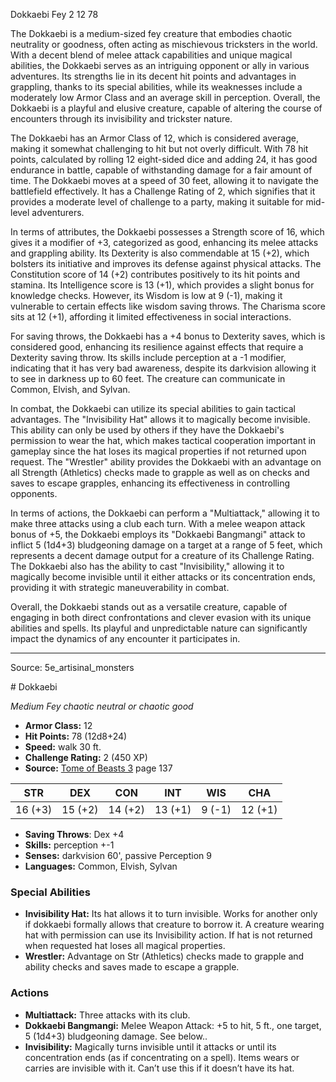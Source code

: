 <MonsterName/>Dokkaebi</MonsterName>
<CreatureType/>Fey</CreatureType>
<CR/>2</CR>
<AC/>12</AC>
<HP/>78</HP>
<summary>The Dokkaebi is a medium-sized fey creature that embodies chaotic neutrality or goodness, often acting as mischievous tricksters in the world. With a decent blend of melee attack capabilities and unique magical abilities, the Dokkaebi serves as an intriguing opponent or ally in various adventures. Its strengths lie in its decent hit points and advantages in grappling, thanks to its special abilities, while its weaknesses include a moderately low Armor Class and an average skill in perception. Overall, the Dokkaebi is a playful and elusive creature, capable of altering the course of encounters through its invisibility and trickster nature.</summary>

<detail>

The Dokkaebi has an Armor Class of 12, which is considered average, making it somewhat challenging to hit but not overly difficult. With 78 hit points, calculated by rolling 12 eight-sided dice and adding 24, it has good endurance in battle, capable of withstanding damage for a fair amount of time. The Dokkaebi moves at a speed of 30 feet, allowing it to navigate the battlefield effectively. It has a Challenge Rating of 2, which signifies that it provides a moderate level of challenge to a party, making it suitable for mid-level adventurers.

In terms of attributes, the Dokkaebi possesses a Strength score of 16, which gives it a modifier of +3, categorized as good, enhancing its melee attacks and grappling ability. Its Dexterity is also commendable at 15 (+2), which bolsters its initiative and improves its defense against physical attacks. The Constitution score of 14 (+2) contributes positively to its hit points and stamina. Its Intelligence score is 13 (+1), which provides a slight bonus for knowledge checks. However, its Wisdom is low at 9 (-1), making it vulnerable to certain effects like wisdom saving throws. The Charisma score sits at 12 (+1), affording it limited effectiveness in social interactions.

For saving throws, the Dokkaebi has a +4 bonus to Dexterity saves, which is considered good, enhancing its resilience against effects that require a Dexterity saving throw. Its skills include perception at a -1 modifier, indicating that it has very bad awareness, despite its darkvision allowing it to see in darkness up to 60 feet. The creature can communicate in Common, Elvish, and Sylvan.

In combat, the Dokkaebi can utilize its special abilities to gain tactical advantages. The "Invisibility Hat" allows it to magically become invisible. This ability can only be used by others if they have the Dokkaebi's permission to wear the hat, which makes tactical cooperation important in gameplay since the hat loses its magical properties if not returned upon request. The "Wrestler" ability provides the Dokkaebi with an advantage on all Strength (Athletics) checks made to grapple as well as on checks and saves to escape grapples, enhancing its effectiveness in controlling opponents.

In terms of actions, the Dokkaebi can perform a "Multiattack," allowing it to make three attacks using a club each turn. With a melee weapon attack bonus of +5, the Dokkaebi employs its "Dokkaebi Bangmangi" attack to inflict 5 (1d4+3) bludgeoning damage on a target at a range of 5 feet, which represents a decent damage output for a creature of its Challenge Rating. The Dokkaebi also has the ability to cast "Invisibility," allowing it to magically become invisible until it either attacks or its concentration ends, providing it with strategic maneuverability in combat.

Overall, the Dokkaebi stands out as a versatile creature, capable of engaging in both direct confrontations and clever evasion with its unique abilities and spells. Its playful and unpredictable nature can significantly impact the dynamics of any encounter it participates in.</detail>



---

Source: 5e_artisinal_monsters

<statblock>
# Dokkaebi

*Medium* *Fey* *chaotic neutral or chaotic good*

- **Armor Class:** 12
- **Hit Points:** 78 (12d8+24)
- **Speed:** walk 30 ft.
- **Challenge Rating:** 2 (450 XP)
- **Source:** [Tome of Beasts 3](https://koboldpress.com/kpstore/product/tome-of-beasts-3-for-5th-edition/) page 137

| STR | DEX | CON | INT | WIS | CHA |
| --- | --- | --- | --- | --- | --- |
| 16 (+3) | 15 (+2) | 14 (+2) | 13 (+1) | 9 (-1) | 12 (+1) |

- **Saving Throws**: Dex +4
- **Skills:** perception +-1
- **Senses:** darkvision 60', passive Perception 9
- **Languages:** Common, Elvish, Sylvan

### Special Abilities

- **Invisibility Hat:** Its hat allows it to turn invisible. Works for another only if dokkaebi formally allows that creature to borrow it. A creature wearing hat with permission can use its Invisibility action. If hat is not returned when requested hat loses all magical properties.
- **Wrestler:** Advantage on Str (Athletics) checks made to grapple and ability checks and saves made to escape a grapple.

### Actions

- **Multiattack:** Three attacks with its club.
- **Dokkaebi Bangmangi:** Melee Weapon Attack: +5 to hit, 5 ft., one target, 5 (1d4+3) bludgeoning damage. See below..
- **Invisibility:** Magically turns invisible until it attacks or until its concentration ends (as if concentrating on a spell). Items wears or carries are invisible with it. Can’t use this if it doesn’t have its hat.


</statblock>


